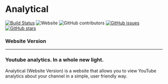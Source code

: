 # Analytical
[![Build Status](https://travis-ci.org/TheMorningCompany/analytical-website.svg?branch=master)](https://travis-ci.org/TheMorningCompany/analytical-website) ![Website](https://img.shields.io/website?url=https%3A%2F%2Fanalytical.themorningcompany.net) ![GitHub contributors](https://img.shields.io/github/contributors/TheMorningCompany/analytical-website) [![GitHub issues](https://img.shields.io/github/issues/TheMorningCompany/analytical-website)](https://github.com/TheMorningCompany/analytical-website/issues) [![GitHub stars](https://img.shields.io/github/stars/TheMorningCompany/analytical-website)](https://github.com/TheMorningCompany/analytical-website/stargazers)
### Website Version
---
### Youtube analytics. In a whole new light.
Analytical (Website Version) is a website that allows you to view YouTube analytics about your channel in a simple, user friendly way.
